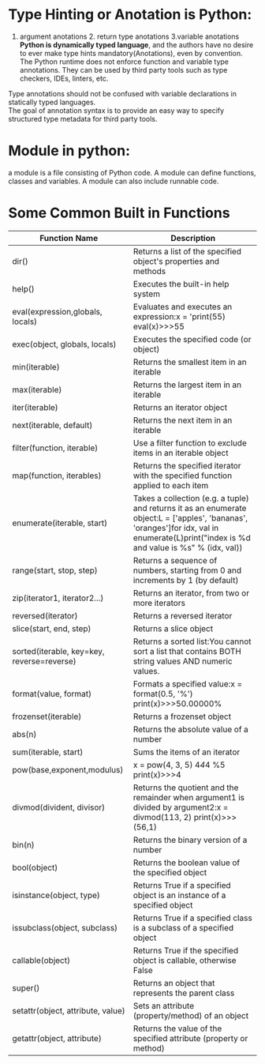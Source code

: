 # Type Hinting or Anotation is Python: <br>
1. argument anotations 2. return type anotations 3.variable anotations   
**Python is dynamically typed language**, and the authors have no desire to ever make type hints mandatory(Anotations), even by convention.
The Python runtime does not enforce function and variable type annotations. They can be used by third party tools such as type checkers, IDEs, linters, etc.

Type annotations should not be confused with variable declarations in statically typed languages.    
The goal of annotation syntax is to provide an easy way to specify structured type metadata for third party tools.   
# Module in python: 
a module is a file consisting of Python code. A module can define functions, classes and variables. A module can also include runnable code.      
# Some Common Built in Functions     
|Function Name|Description|
|------------------|-----------|
|dir()|	Returns a list of the specified object's properties and methods|
|help()|Executes the built-in help system
|eval(expression,globals, locals)|Evaluates and executes an expression:x = 'print(55) eval(x)>>>55|
|exec(object, globals, locals)|Executes the specified code (or object)|
|min(iterable)|	Returns the smallest item in an iterable|
|max(iterable)|	Returns the largest item in an iterable|
|iter(iterable)|	Returns an iterator object|
|next(iterable, default)|	Returns the next item in an iterable|
|filter(function, iterable)|Use a filter function to exclude items in an iterable object|
|map(function, iterables)|Returns the specified iterator with the specified function applied to each item|
|enumerate(iterable, start)|Takes a collection (e.g. a tuple) and returns it as an enumerate object:L = ['apples', 'bananas', 'oranges']for idx, val in enumerate(L)print("index is %d and value is %s" % (idx, val))|
|range(start, stop, step)|Returns a sequence of numbers, starting from 0 and increments by 1 (by default)|
|zip(iterator1, iterator2...)|Returns an iterator, from two or more iterators
|reversed(iterator)|Returns a reversed iterator|
|slice(start, end, step)|Returns a slice object|
|sorted(iterable, key=key, reverse=reverse)|Returns a sorted list:You cannot sort a list that contains BOTH string values AND numeric values.|
|format(value, format)|	Formats a specified value:x = format(0.5, '%') print(x)>>>50.00000%|
|frozenset(iterable)|Returns a frozenset object|
|abs(n)|Returns the absolute value of a number|
|sum(iterable, start)|	Sums the items of an iterator|
|pow(base,exponent,modulus)|x = pow(4, 3, 5) 4*4*4 %5 print(x)>>>4 |
|divmod(divident, divisor)| Returns the quotient and the remainder when argument1 is divided by argument2:x = divmod(113, 2) print(x)>>>(56,1)|
|bin(n)|Returns the binary version of a number|
|bool(object)|	Returns the boolean value of the specified object|
|isinstance(object, type)|Returns True if a specified object is an instance of a specified object|
|issubclass(object, subclass)|	Returns True if a specified class is a subclass of a specified object|
|callable(object)|Returns True if the specified object is callable, otherwise False|
|super()|Returns an object that represents the parent class|
|setattr(object, attribute, value)|Sets an attribute (property/method) of an object|
|getattr(object, attribute)|Returns the value of the specified attribute (property or method)|


